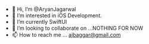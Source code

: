 - 👋 Hi, I’m @AryanJagarwal
- 👀 I’m interested in iOS Development.
- 🌱 I’m currently SwiftUI
- 💞️ I’m looking to collaborate on ...NOTHING FOR NOW
- 📫 How to reach me ...  ajbaggar@gmail.com

<!---
AryanJagarwal/AryanJagarwal is a ✨ special ✨ repository because its `README.md` (this file) appears on your GitHub profile.
You can click the Preview link to take a look at your changes.
--->
